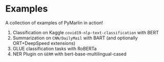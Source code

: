 # Examples

A collection of examples of PyMarlin in action!

1. Classification on Kaggle `covid19-nlp-text-classification` with BERT
2. Summarization on `CNN/DailyMail` with BART (and optionally ORT+DeepSpeed extensions)
3. GLUE classification tasks with RoBERTa
4. NER Plugin on `GERM` with bert-base-multilingual-cased
